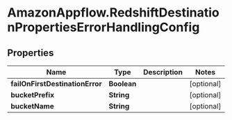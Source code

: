 # AmazonAppflow.RedshiftDestinationPropertiesErrorHandlingConfig

## Properties

Name | Type | Description | Notes
------------ | ------------- | ------------- | -------------
**failOnFirstDestinationError** | **Boolean** |  | [optional] 
**bucketPrefix** | **String** |  | [optional] 
**bucketName** | **String** |  | [optional] 


